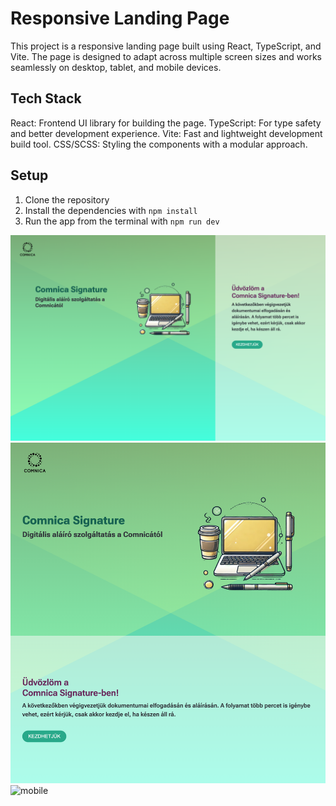# Responsive Landing Page

This project is a responsive landing page built using React, TypeScript, and Vite. The page is designed to adapt across multiple screen sizes and works seamlessly on desktop, tablet, and mobile devices.

## Tech Stack

React: Frontend UI library for building the page.
TypeScript: For type safety and better development experience.
Vite: Fast and lightweight development build tool.
CSS/SCSS: Styling the components with a modular approach.

## Setup

1. Clone the repository
2. Install the dependencies with `npm install`
3. Run the app from the terminal with `npm run dev`

![large screen](./screenshots/desktop.png "Title")
![medium screen](./screenshots/medium.png "Title")
![mobile](./screenshots/mobile.png=375x)
